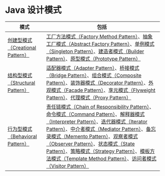 # Java 设计模式

| 模式 | 包括 |
| ---- | ---- |
| [创建型模式（Creational Pattern）](https://github.com/godcheese/java-desgin-pattern/blob/master/src/main/java/com/gioov/creational/README_zh_cn.md) | [工厂方法模式（Factory Method Pattern）](https://github.com/godcheese/java-desgin-pattern/blob/master/src/main/java/com/gioov/creational/factorymethod/README_zh_cn.md)、[抽象工厂模式（Abstract Factory Pattern）](https://github.com/godcheese/java-desgin-pattern/blob/master/src/main/java/com/gioov/creational/abstractfactory/README_zh_cn.md)、[单例模式（Singleton Pattern）](https://github.com/godcheese/java-desgin-pattern/blob/master/src/main/java/com/gioov/creational/singleton/README_zh_cn.md)、[建造者模式（Builder Pattern）](https://github.com/godcheese/java-desgin-pattern/blob/master/src/main/java/com/gioov/creational/builder/README_zh_cn.md)、[原型模式（Prototype Pattern）](https://github.com/godcheese/java-desgin-pattern/blob/master/src/main/java/com/gioov/creational/prototype/README_zh_cn.md) |
| [结构型模式（Structural Pattern）](https://github.com/godcheese/java-desgin-pattern/blob/master/src/main/java/com/gioov/structural/README_zh_cn.md) | [适配器模式（Adapter Pattern）](https://github.com/godcheese/java-desgin-pattern/blob/master/src/main/java/com/gioov/structural/adapter/README_zh_cn.md)、[桥接模式（Bridge Pattern）](https://github.com/godcheese/java-desgin-pattern/blob/master/src/main/java/com/gioov/structural/bridge/README_zh_cn.md)、[组合模式（Composite Pattern）](https://github.com/godcheese/java-desgin-pattern/blob/master/src/main/java/com/gioov/structural/composite/README_zh_cn.md)、[装饰器模式（Decorator Pattern）](https://github.com/godcheese/java-desgin-pattern/blob/master/src/main/java/com/gioov/structural/decorator/README_zh_cn.md)、[外观模式（Facade Pattern）](https://github.com/godcheese/java-desgin-pattern/blob/master/src/main/java/com/gioov/structural/facade/README_zh_cn.md)、[享元模式（Flyweight Pattern）](https://github.com/godcheese/java-desgin-pattern/blob/master/src/main/java/com/gioov/structural/flyweight/README_zh_cn.md)、[代理模式（Proxy Pattern）](https://github.com/godcheese/java-desgin-pattern/blob/master/src/main/java/com/gioov/structural/proxy/README_zh_cn.md) |
|  [行为型模式（Behavioral Pattern）](https://github.com/godcheese/java-desgin-pattern/blob/master/src/main/java/com/gioov/behavioral/README_zh_cn.md) | [责任链模式（Chain of Responsibility Pattern）](https://github.com/godcheese/java-desgin-pattern/blob/master/src/main/java/com/gioov/behavioral/chainofresponsibility/README_zh_cn.md)、[命令模式（Command Pattern）](https://github.com/godcheese/java-desgin-pattern/blob/master/src/main/java/com/gioov/behavioral/command/README_zh_cn.md)、[解释器模式（Interpreter Pattern）](https://github.com/godcheese/java-desgin-pattern/blob/master/src/main/java/com/gioov/behavioral/interpreter/README_zh_cn.md)、[迭代器模式（Iterator Pattern）](https://github.com/godcheese/java-desgin-pattern/blob/master/src/main/java/com/gioov/behavioral/iterator/README_zh_cn.md)、[中介者模式（Mediator Pattern）](https://github.com/godcheese/java-desgin-pattern/blob/master/src/main/java/com/gioov/behavioral/mediator/README_zh_cn.md)、[备忘录模式（Memento Pattern）](https://github.com/godcheese/java-desgin-pattern/blob/master/src/main/java/com/gioov/behavioral/memento/README_zh_cn.md)、[观察者模式（Observer Pattern）](https://github.com/godcheese/java-desgin-pattern/blob/master/src/main/java/com/gioov/behavioral/observer/README_zh_cn.md)、[状态模式（State Pattern）](https://github.com/godcheese/java-desgin-pattern/blob/master/src/main/java/com/gioov/behavioral/state/README_zh_cn.md)、[策略模式（Strategy Pattern）](https://github.com/godcheese/java-desgin-pattern/blob/master/src/main/java/com/gioov/behavioral/strategy/README_zh_cn.md)、[模板方法模式（Template Method Pattern）](https://github.com/godcheese/java-desgin-pattern/blob/master/src/main/java/com/gioov/behavioral/templatemethod/README_zh_cn.md)、[访问者模式（Visitor Pattern）](https://github.com/godcheese/java-desgin-pattern/blob/master/src/main/java/com/gioov/behavioral/visitor/README_zh_cn.md) |